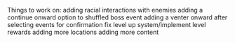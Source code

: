 Things to work on:
adding racial interactions with enemies
adding a continue onward option to shuffled boss event
adding a venter onward after selecting events for confirmation
fix level up system/implement level rewards
adding more locations
adding more content